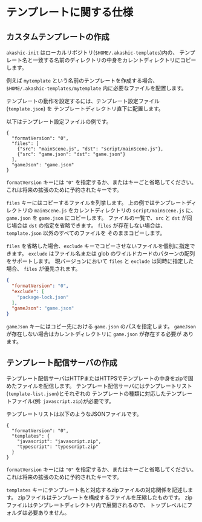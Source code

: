 # テンプレートに関する仕様

## カスタムテンプレートの作成

`akashic-init` はローカルリポジトリ(`$HOME/.akashic-templates`)内の、
テンプレート名と一致する名前のディレクトリの中身をカレントディレクトリにコピーします。

例えば `mytemplate` という名前のテンプレートを作成する場合、
`$HOME/.akashic-templates/mytemplate` 内に必要なファイルを配置します。

テンプレートの動作を設定するには、テンプレート設定ファイル (`template.json`) を
テンプレートディレクトリ直下に配置します。

以下はテンプレート設定ファイルの例です。

```
{
  "formatVersion": "0",
  "files": [
    {"src": "mainScene.js", "dst": "script/mainScene.js"},
    {"src": "game.json": "dst": "game.json"}
  ],
  "gameJson": "game.json"
}
```

`formatVersion` キーには `"0"` を指定するか、またはキーごと省略してください。
これは将来の拡張のために予約されたキーです。

`files` キーにはコピーするファイルを列挙します。
上の例ではテンプレートディレクトリの `mainScene.js` をカレントディレクトリの
`script/mainScene.js` に、`game.json` を `game.json` にコピーします。
ファイルの一覧で、`src` と `dst` が同じ場合は `dst` の指定を省略できます。
`files` が存在しない場合は、`template.json` 以外のすべてのファイルを
そのままコピーします。

`files` を省略した場合、`exclude` キーでコピーさせないファイルを個別に指定できます。
`exclude` はファイル名または glob のワイルドカードのパターンの配列をサポートします。
現バージョンにおいて `files` と `exclude` は同時に指定した場合、 `files` が優先されます。

```json
{
  "formatVersion": "0",
  "exclude": [
    "package-lock.json"
  ],
  "gameJson": "game.json"
}
```

`gameJson` キーにはコピー先における `game.json` のパスを指定します。
`gameJson` が存在しない場合はカレントディレクトリに `game.json` が存在する必要が
あります。

## テンプレート配信サーバの作成

テンプレート配信サーバはHTTPまたはHTTPSでテンプレートの中身をzipで固めたファイルを配信します。
テンプレート配信サーバにはテンプレートリスト(`template-list.json`)とそれぞれの
テンプレートの種類に対応したテンプレートファイル(例: `javascript.zip`)が必要です。

テンプレートリストは以下のようなJSONファイルです。

```
{
  "formatVersion": "0",
  "templates": {
    "javascript": "javascript.zip",
    "typescript": "typescript.zip"
  }
}
```

`formatVersion` キーには `"0"` を指定するか、またはキーごと省略してください。
これは将来の拡張のために予約されたキーです。

`templates` キーにテンプレート名と対応するzipファイルの対応関係を記述します。
zipファイルはテンプレートを構成するファイルを圧縮したものです。
zipファイルはテンプレートディレクトリ内で展開されるので、
トップレベルにフォルダは必要ありません。
